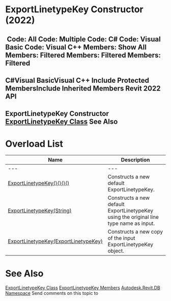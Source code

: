 # ExportLinetypeKey Constructor (2022)

﻿
 Code: All Code: Multiple Code: C# Code: Visual Basic Code: Visual C++  Members: Show All Members: Filtered Members: Filtered Members: Filtered   
---  
C#Visual BasicVisual C++
Include Protected MembersInclude Inherited Members
Revit 2022 API  
---  
ExportLinetypeKey Constructor   
[ExportLinetypeKey Class](7f67a1c8-cc9b-9b17-aa87-664657ee9d7d.md "ExportLinetypeKey Class") See Also  
---  
# Overload List
| Name | Description |
| --- | --- |
| --- | --- | --- |
| [ExportLinetypeKey()()()()](075e9938-be39-b27b-4583-1ec2f1cee14b.md "ExportLinetypeKey Constructor") | Constructs a new default ExportLinetypeKey. |
| [ExportLinetypeKey(String)](e263790a-1916-a347-f0ea-65fd04d93077.md "ExportLinetypeKey Constructor \(String\)") | Constructs a new default ExportLinetypeKey using the original line type name as input. |
| [ExportLinetypeKey(ExportLinetypeKey)](8b9dff8b-0306-eb3d-1b25-bf7f49b36b46.md "ExportLinetypeKey Constructor \(ExportLinetypeKey\)") | Constructs a new copy of the input ExportLinetypeKey object. |

# See Also
[ExportLinetypeKey Class](7f67a1c8-cc9b-9b17-aa87-664657ee9d7d.md "ExportLinetypeKey Class")
[ExportLinetypeKey Members](93eff249-fbfb-1fcd-371c-7c6f5c893129.md "ExportLinetypeKey Members")
[Autodesk.Revit.DB Namespace](87546ba7-461b-c646-cbb1-2cb8f5bff8b2.md "Autodesk.Revit.DB Namespace")
Send comments on this topic to 